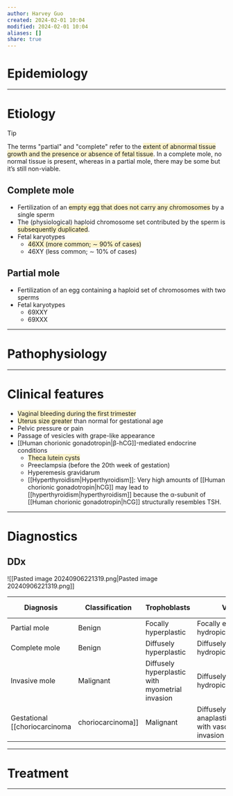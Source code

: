 ```yaml
---
author: Harvey Guo
created: 2024-02-01 10:04
modified: 2024-02-01 10:04
aliases: []
share: true
---
```

# Epidemiology


---
# Etiology
>[!tip] 
>The terms "partial" and "complete" refer to the <span style="background:rgba(240, 200, 0, 0.2)">extent of abnormal tissue growth and the presence or absence of fetal tissue</span>. In a complete mole, no normal tissue is present, whereas in a partial mole, there may be some but it’s still non-viable.
## Complete mole
- Fertilization of an <span style="background:rgba(240, 200, 0, 0.2)">empty egg that does not carry any chromosomes</span> by a single sperm
- The (physiological) haploid chromosome set contributed by the sperm is <span style="background:rgba(240, 200, 0, 0.2)">subsequently duplicated</span>.
- Fetal karyotypes
	- <span style="background:rgba(240, 200, 0, 0.2)">46XX (more common; ∼ 90% of cases)</span>
	- 46XY (less common; ∼ 10% of cases)
## Partial mole
- Fertilization of an egg containing a haploid set of chromosomes with two sperms
- Fetal karyotypes
	- 69XXY
	- 69XXX

---
# Pathophysiology


---
# Clinical features
- <span style="background:rgba(240, 200, 0, 0.2)">Vaginal bleeding during the first trimester</span>
- <span style="background:rgba(240, 200, 0, 0.2)">Uterus size greater</span> than normal for gestational age
- Pelvic pressure or pain
- Passage of vesicles with grape-like appearance
- [[Human chorionic gonadotropin|β-hCG]]-mediated endocrine conditions
	- <span style="background:rgba(240, 200, 0, 0.2)">Theca lutein cysts</span>
	- Preeclampsia (before the 20th week of gestation)
	- Hyperemesis gravidarum
	- [[Hyperthyroidism|Hyperthyroidism]]: Very high amounts of [[Human chorionic gonadotropin|hCG]] may lead to [[hyperthyroidism|hyperthyroidism]] because the α-subunit of [[Human chorionic gonadotropin|hCG]] structurally resembles TSH.

---
# Diagnostics
## DDx
![[Pasted image 20240906221319.png|Pasted image 20240906221319.png]]

| Diagnosis                  | Classification | Trophoblasts                                      | Villi                              | Fetal/embryonic tissue   |
|----------------------------|----------------|--------------------------------------------------|------------------------------------|--------------------------|
| Partial mole               | Benign         | Focally hyperplastic                             | Focally enlarged, hydropic         | Present, triploid         |
| Complete mole              | Benign         | Diffusely hyperplastic                           | Diffusely enlarged, hydropic       | Absent                    |
| Invasive mole              | Malignant      | Diffusely hyperplastic with myometrial invasion  | Diffusely enlarged, hydropic       | Absent                    |
| Gestational [[choriocarcinoma|choriocarcinoma]] | Malignant      | Diffusely anaplastic/necrotic with vascular invasion | Absent                             | Present or absent         |


---
# Treatment


---
